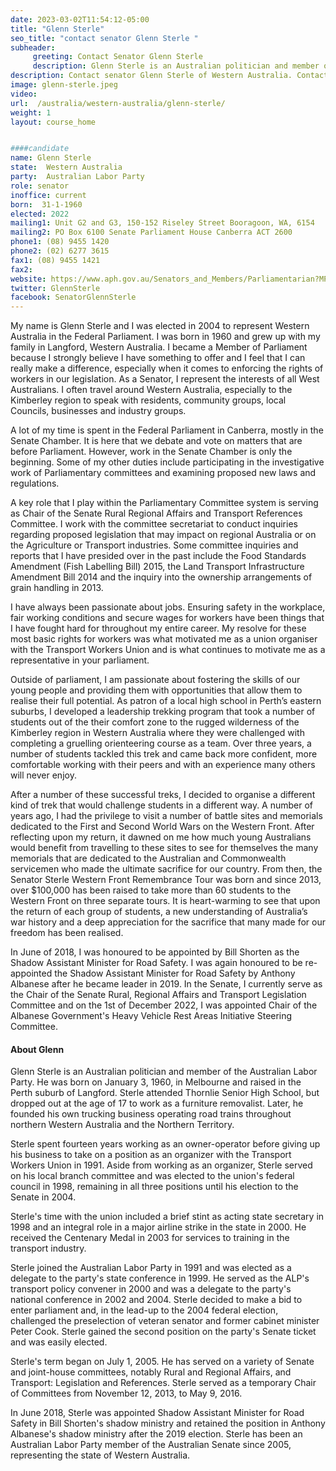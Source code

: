 ```yaml
---
date: 2023-03-02T11:54:12-05:00
title: "Glenn Sterle"
seo_title: "contact senator Glenn Sterle "
subheader:
     greeting: Contact Senator Glenn Sterle
     description: Glenn Sterle is an Australian politician and member of the Australian Labor Party. 
description: Contact senator Glenn Sterle of Western Australia. Contact information for Glenn Sterle includes email address, phone number, and mailing address.
image: glenn-sterle.jpeg
video:
url:  /australia/western-australia/glenn-sterle/
weight: 1
layout: course_home


####candidate
name: Glenn Sterle
state:	Western Australia
party:	Australian Labor Party
role: senator
inoffice: current
born:  31-1-1960
elected: 2022
mailing1: Unit G2 and G3, 150-152 Riseley Street Booragoon, WA, 6154
mailing2: PO Box 6100 Senate Parliament House Canberra ACT 2600
phone1:	(08) 9455 1420
phone2: (02) 6277 3615
fax1: (08) 9455 1421
fax2:
website: https://www.aph.gov.au/Senators_and_Members/Parliamentarian?MPID=e68
twitter: GlennSterle
facebook: SenatorGlennSterle
---
```


My name is Glenn Sterle and I was elected in 2004 to represent Western Australia in the Federal Parliament. I was born in 1960 and grew up with my family in Langford, Western Australia. I became a Member of Parliament because I strongly believe I have something to offer and I feel that I can really make a difference, especially when it comes to enforcing the rights of workers in our legislation. As a Senator, I represent the interests of all West Australians. I often travel around Western Australia, especially to the Kimberley region to speak with residents, community groups, local Councils, businesses and industry groups.

A lot of my time is spent in the Federal Parliament in Canberra, mostly in the Senate Chamber. It is here that we debate and vote on matters that are before Parliament. However, work in the Senate Chamber is only the beginning. Some of my other duties include participating in the investigative work of Parliamentary committees and examining proposed new laws and regulations.

A key role that I play within the Parliamentary Committee system is serving as Chair of the Senate Rural Regional Affairs and Transport References Committee. I work with the committee secretariat to conduct inquiries regarding proposed legislation that may impact on regional Australia or on the Agriculture or Transport industries. Some committee inquiries and reports that I have presided over in the past include the Food Standards Amendment (Fish Labelling Bill) 2015, the Land Transport Infrastructure Amendment Bill 2014 and the inquiry into the ownership arrangements of grain handling in 2013.

I have always been passionate about jobs. Ensuring safety in the workplace, fair working conditions and secure wages for workers have been things that I have fought hard for throughout my entire career. My resolve for these most basic rights for workers was what motivated me as a union organiser with the Transport Workers Union and is what continues to motivate me as a representative in your parliament.

Outside of parliament, I am passionate about fostering the skills of our young people and providing them with opportunities that allow them to realise their full potential. As patron of a local high school in Perth’s eastern suburbs, I developed a leadership trekking program that took a number of students out of the their comfort zone to the rugged wilderness of the Kimberley region in Western Australia where they were challenged with completing a gruelling orienteering course as a team. Over three years, a number of students tackled this trek and came back more confident, more comfortable working with their peers and with an experience many others will never enjoy.

After a number of these successful treks, I decided to organise a different kind of trek that would challenge students in a different way. A number of years ago, I had the privilege to visit a number of battle sites and memorials dedicated to the First and Second World Wars on the Western Front. After reflecting upon my return, it dawned on me how much young Australians would benefit from travelling to these sites to see for themselves the many memorials that are dedicated to the Australian and Commonwealth servicemen who made the ultimate sacrifice for our country. From then, the Senator Sterle Western Front Remembrance Tour was born and since 2013, over $100,000 has been raised to take more than 60 students to the Western Front on three separate tours. It is heart-warming to see that upon the return of each group of students, a new understanding of Australia’s war history and a deep appreciation for the sacrifice that many made for our freedom has been realised. 

In June of 2018, I was honoured to be appointed by Bill Shorten as the Shadow Assistant Minister for Road Safety. I was again honoured to be re-appointed the Shadow Assistant Minister for Road Safety by Anthony Albanese after he became leader in 2019. In the Senate, I currently serve as the Chair of the Senate Rural, Regional Affairs and Transport Legislation Committee and on the 1st of December 2022, I was appointed Chair of the Albanese Government's Heavy Vehicle Rest Areas Initiative Steering Committee. 

#### About Glenn 

Glenn Sterle is an Australian politician and member of the Australian Labor Party. He was born on January 3, 1960, in Melbourne and raised in the Perth suburb of Langford. Sterle attended Thornlie Senior High School, but dropped out at the age of 17 to work as a furniture removalist. Later, he founded his own trucking business operating road trains throughout northern Western Australia and the Northern Territory.

Sterle spent fourteen years working as an owner-operator before giving up his business to take on a position as an organizer with the Transport Workers Union in 1991. Aside from working as an organizer, Sterle served on his local branch committee and was elected to the union's federal council in 1998, remaining in all three positions until his election to the Senate in 2004.

Sterle's time with the union included a brief stint as acting state secretary in 1998 and an integral role in a major airline strike in the state in 2000. He received the Centenary Medal in 2003 for services to training in the transport industry.

Sterle joined the Australian Labor Party in 1991 and was elected as a delegate to the party's state conference in 1999. He served as the ALP's transport policy convener in 2000 and was a delegate to the party's national conference in 2002 and 2004. Sterle decided to make a bid to enter parliament and, in the lead-up to the 2004 federal election, challenged the preselection of veteran senator and former cabinet minister Peter Cook. Sterle gained the second position on the party's Senate ticket and was easily elected.

Sterle's term began on July 1, 2005. He has served on a variety of Senate and joint-house committees, notably Rural and Regional Affairs, and Transport: Legislation and References. Sterle served as a temporary Chair of Committees from November 12, 2013, to May 9, 2016.

In June 2018, Sterle was appointed Shadow Assistant Minister for Road Safety in Bill Shorten's shadow ministry and retained the position in Anthony Albanese's shadow ministry after the 2019 election. Sterle has been an Australian Labor Party member of the Australian Senate since 2005, representing the state of Western Australia.